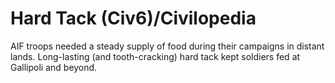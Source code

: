 # Hard Tack (Civ6)/Civilopedia

AIF troops needed a steady supply of food during their campaigns in distant lands. Long-lasting (and tooth-cracking) hard tack kept soldiers fed at Gallipoli and beyond.
